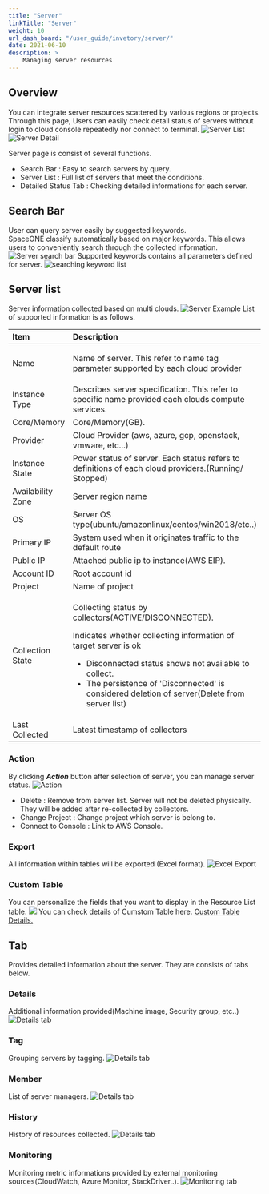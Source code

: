 ```yaml
---
title: "Server"
linkTitle: "Server"
weight: 10
url_dash_board: "/user_guide/invetory/server/" 
date: 2021-06-10
description: >
    Managing server resources
---
```


## Overview
You can integrate server resources scattered by various regions or projects.<br>
Through this page, Users can easily check detail status of servers without login to cloud console repeatedly nor connect to terminal.
![Server List](/docs/guides/user_guide/invetory/server_img/server_image_01.png)
![Server Detail](/docs/guides/user_guide/invetory/server_img/server_image_02.png)

Server page is consist of several functions.
* Search Bar : Easy to search servers by query.
* Server List : Full list of servers that meet the conditions.
* Detailed Status Tab : Checking detailed informations for each server.

## Search Bar
User can query server easily by suggested keywords.<br>
SpaceONE classify automatically based on major keywords. This allows users to conveniently search through the collected information.
![Server search bar](/docs/guides/user_guide/invetory/server_img/server_image_03.png)
Supported keywords contains all parameters defined for server.
![searching keyword list](/docs/guides/user_guide/invetory/server_img/server_image_04.png)

## Server list
Server information collected based on multi clouds.
![Server Example](/docs/guides/user_guide/invetory/server_img/server_image_05.png)
List of supported information is as follows.

<table>
  <thead>
    <tr>
      <th style="text-align:left">Item</th>
      <th style="text-align:left">Description</th>
    </tr>
  </thead>
  <tbody>
    <tr>
      <td style="text-align:left">Name</td>
      <td style="text-align:left">
        <p></p>
        <p>Name of server. This refer to name tag parameter supported by each cloud
          provider</p>
      </td>
    </tr>
    <tr>
      <td style="text-align:left">Instance Type</td>
      <td style="text-align:left">Describes server specification. This refer to specific name provided each
        clouds compute services.</td>
    </tr>
    <tr>
      <td style="text-align:left">Core/Memory</td>
      <td style="text-align:left">Core/Memory(GB).</td>
    </tr>
    <tr>
      <td style="text-align:left">Provider</td>
      <td style="text-align:left">Cloud Provider (aws, azure, gcp, openstack, vmware, etc...)</td>
    </tr>
    <tr>
      <td style="text-align:left">Instance State</td>
      <td style="text-align:left">Power status of server. Each status refers to definitions of each cloud
        providers.(Running/ Stopped)</td>
    </tr>
    <tr>
      <td style="text-align:left">Availability Zone</td>
      <td style="text-align:left">Server region name</td>
    </tr>
    <tr>
      <td style="text-align:left">OS</td>
      <td style="text-align:left">Server OS type(ubuntu/amazonlinux/centos/win2018/etc..)</td>
    </tr>
    <tr>
      <td style="text-align:left">Primary IP</td>
      <td style="text-align:left">System used when it originates traffic to the default route</td>
    </tr>
    <tr>
      <td style="text-align:left">Public IP</td>
      <td style="text-align:left">Attached public ip to instance(AWS EIP).</td>
    </tr>
    <tr>
      <td style="text-align:left">Account ID</td>
      <td style="text-align:left">Root account id</td>
    </tr>
    <tr>
      <td style="text-align:left">Project</td>
      <td style="text-align:left">Name of project</td>
    </tr>
    <tr>
      <td style="text-align:left">Collection State</td>
      <td style="text-align:left">
        <p>Collecting status by collectors(ACTIVE/DISCONNECTED).</p>
        <p>Indicates whether collecting information of target server is ok</p>
        <ul>
          <li>Disconnected status shows not available to collect.</li>
          <li>The persistence of 'Disconnected' is considered deletion of server(Delete
            from server list)</li>
        </ul>
      </td>
    </tr>
    <tr>
      <td style="text-align:left">Last Collected</td>
      <td style="text-align:left">Latest timestamp of collectors</td>
    </tr>
  </tbody>
</table>

### Action
By clicking _**Action**_ button after selection of server, you can manage server status.
![Action](/docs/guides/user_guide/invetory/server_img/server_image_06.png)
* Delete : Remove from server list. Server will not be deleted physically. They will be added after re-collected by collectors.
* Change Project : Change project which server is belong to. 
* Connect to Console : Link to AWS Console.

### Export
All information within tables will be exported (Excel format).
![Excel Export](/docs/guides/user_guide/invetory/server_img/server_image_07.png)

### Custom Table
You can personalize the fields that you want to display in the Resource List table.
![](/docs/guides/user_guide/invetory/server_img/server_image_08.png)
You can check details of Cumstom Table here. <a href ="/docs/guides/advanced_topics/custom_table">Custom Table Details.</a>

## Tab
Provides detailed information about the server. They are consists of tabs below.

### Details
Additional information provided\(Machine image, Security group, etc..\)
![Details tab](/docs/guides/user_guide/invetory/server_img/server_image_09.png)

### Tag
Grouping servers by tagging.
![Details tab](/docs/guides/user_guide/invetory/server_img/server_image_10.png)

### Member
List of server managers.
![Details tab](/docs/guides/user_guide/invetory/server_img/server_image_11.png)

### History
History of resources collected.
![Details tab](/docs/guides/user_guide/invetory/server_img/server_image_12.png)

### Monitoring
Monitoring metric informations provided by external monitoring sources\(CloudWatch, Azure Monitor, StackDriver..\).
![Monitoring tab](/docs/guides/user_guide/invetory/server_img/server_image_13.png)